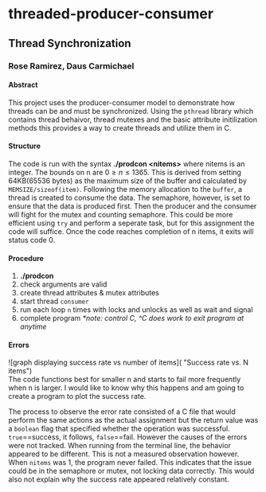 # threaded-producer-consumer
## Thread Synchronization
### Rose Ramirez, Daus Carmichael


#### Abstract
This project uses the producer-consumer model to demonstrate how threads can be and must be synchronized.
Using the `pthread` library which contains thread behaivor, thread mutexes and the basic attribute initilization methods this provides a way to create threads and utilize them in C.  

#### Structure
The code is run with the syntax **./prodcon \<nitems\>** where nitems is an integer. The bounds on n are $0\geq n \leq 1365$. This is derived from setting 64KB(65536 bytes) as the maximum size of the buffer and calculated by `MEMSIZE/sizeof(item)`. Following the memory allocation to the `buffer`, a thread is created to consume the data. The semaphore, however, is set to ensure that the data is produced first. Then the producer and the consumer will fight for the mutex and counting semaphore. This could be more efficient using `try` and perform a seperate task, but for this assignment the code will suffice. Once the code reaches completion of n items, it exits will status code 0.
#### Procedure
 1. **./prodcon <nitems>**
 2. check arguments are valid
 3. create thread attributes & mutex attributes
 4. start thread `consumer`
 5. run each loop `n` times with locks and unlocks as well as wait and signal
 6. complete program
  *\*note: control C, ^C does work to exit program at anytime*
  
#### Errors
![graph displaying success rate vs number of items]( "Success rate vs. N items")  
The code functions best for smaller n and starts to fail more frequently when n is larger. I would like to know why this happens and am going to create a program to plot the success rate. 

The process to observe the error rate consisted of a C file that would perform the same actions as the actual assignment but the return value was a `boolean` flag that specified whether the operation was successful. `true`==success, it follows, `false`==fail. However the causes of the errors were not tracked. When running from the terminal line, the behavior appeared to be different. This is not a measured observation however. 
When `nitems` was 1, the program never failed. This indicates that the issue could be in the semaphore or mutex, not locking data correctly. This would also not explain why the success rate appeared relatively constant. 
